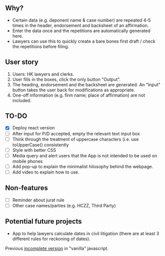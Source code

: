## Why?

- Certain data (e.g. deponent name & case number) are repeated 4-5 times in the header, endorsement and backsheet of an affirmation.
- Enter the data once and the repetitions are automatically generated here.
- Lawyers can use this to quickly create a bare bones first draft / check the repetitions before filing.
  
## User story

1. Users: HK lawyers and clerks.
2. User fills in the boxes, click the only button "Output".
3. The heading, endorsement and the backsheet are generated.  An "Input" button  takes the user back for modifications as appropriate.
4. One-off information (e.g. firm name; place of affirmation) are not included.

## TO-DO

- [x] Deploy react version
- [ ] After input for P/D accepted, empty the relevant text input box
- [ ] Think through the treatment of uppercase characters (i.e. use toUpperCase() consistently
- [ ] Style with better CSS
- [ ] Media query and alert users that the App is not intended to be used on mobile phones
- [ ] Add pop-up to explain the minimalist hilosophy behind the webpage.
- [ ] Add video to explain how to use.

## Non-features
- [ ] Reminder about jurat rule
- [ ] Other case names/parties (e.g. HCZZ, Third Party)
      
## Potential future projects

- App to help lawyers calculate dates in civil litigation (there are at least 3 different rules for reckoning of dates).

Previous [incomplete version](https://github.com/3willows/easyAffirmation) in "vanilla" javascript.
